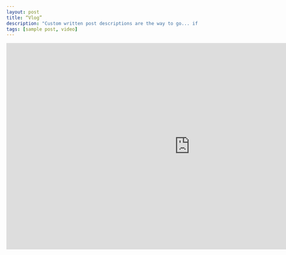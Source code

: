 ```yaml
---
layout: post
title: “Vlog”
description: "Custom written post descriptions are the way to go... if you're not lazy."
tags: [sample post, video]
---
```


<iframe frameborder="0" width="960" height="540" src="https://www.youtube.com/watch?v=nlzkDmjUk60" allowfullscreen></iframe>